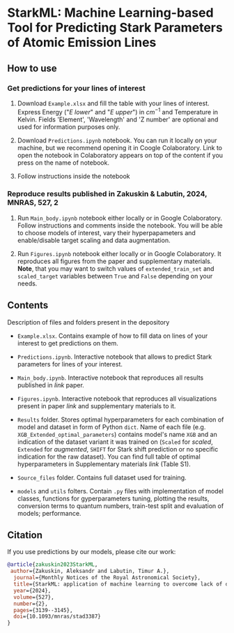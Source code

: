 # StarkML: Machine Learning-based Tool for Predicting Stark Parameters of Atomic Emission Lines

## How to use

### Get predictions for your lines of interest

1. Download `Example.xlsx` and fill the table with your lines of interest. Express Energy ("*E lower*" and "*E upper*") in $cm^{-1}$ and Temperature in Kelvin. Fields 'Element', 'Wavelength' and 'Z number' are optional and used for information purposes only.

2. Download `Predictions.ipynb` notebook. You can run it locally on your machine, but we recommend opening it in Coogle Colaboratory. Link to open the notebook in Colaboratory appears on top of the content if you press on the name of notebook.

3. Follow instructions inside the notebook

### Reproduce results published in Zakuskin & Labutin, 2024, MNRAS, 527, 2

1. Run `Main_body.ipynb` notebook either locally or in Google Colaboratory. Follow instructions and comments inside the notebook. You will be able to choose models of interest, vary their hyperpapameters and enable/disable target scaling and data augmentation.

2. Run `Figures.ipynb` notebook either locally or in Google Colaboratory. It reproduces all figures from the paper and supplementary materials. **Note**, that you may want to switch values of `extended_train_set` and `scaled_target` variables between `True` and `False` depending on your needs.  

## Contents

Description of files and folders present in the depository

- `Example.xlsx`. Contains example of how to fill data on lines of your interest to get predictions on them.

- `Predictions.ipynb`. Interactive notebook that allows to predict Stark parameters for lines of your interest.

- `Main_body.ipynb`. Interactive notebook that reproduces all results published in *link* paper.

- `Figures.ipynb`. Interactive notebook that reproduces all visualizations present in paper *link* and supplementary materials to it.

- `Results` folder. Stores optimal hyperparameters for each combination of model and dataset in form of Python `dict`. Name of each file (e.g. `XGB_Extended_optimal_parameters`) contains model's name `XGB` and an indication of the dataset variant it was trained on (`Scaled` for *scaled*, `Extended` for *augmented*, `SHIFT` for Stark shift prediction or no specific indication for the raw dataset). You can find full table of optimal hyperparameters in Supplementary materials *link* (Table S1).

- `Source_files` folder. Contains full dataset used for training.

- `models` and `utils` folters. Contain `.py` files with implementation of model classes, functions for gyperparameters tuning, plotting the results, conversion terms to quantum numbers, train-test split and evaluation of models; performance.

## Citation

If you use predictions by our models, please cite our work:
```bib
@article{zakuskin2023StarkML,
 author={Zakuskin, Aleksandr and Labutin, Timur A.},
  journal={Monthly Notices of the Royal Astronomical Society}, 
  title={StarkML: application of machine learning to overcome lack of data on electron-impact broadening parameters}, 
  year={2024},
  volume={527},
  number={2},
  pages={3139--3145},
  doi={10.1093/mnras/stad3387}
}
```
